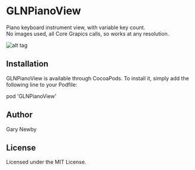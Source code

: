 GLNPianoView
============

Piano keyboard instrument view, with variable key count.<br />
No images used, all Core Grapics calls, so works at any resolution.

![alt tag](https://github.com/garynewby/GLNPianoView/raw/master/screen.png)


## Installation

GLNPianoView is available through CocoaPods. 
To install it, simply add the following line to your Podfile:

pod 'GLNPianoView'

## Author

Gary Newby

## License

Licensed under the MIT License.

